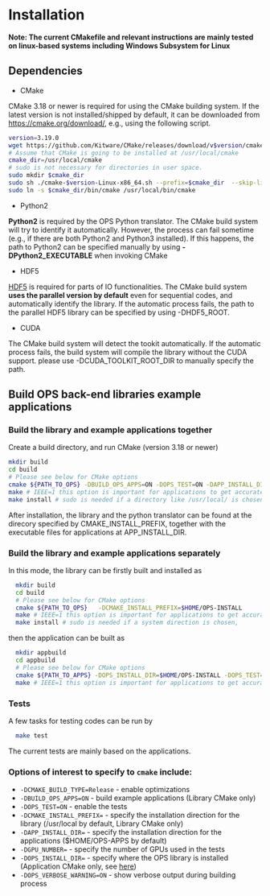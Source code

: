 # Installation

**Note: The current CMakefile and relevant instructions are mainly tested on linux-based systems including Windows Subsystem for Linux**

## Dependencies

  * CMake

  CMake 3.18 or newer is required for using the CMake building system. If the latest version is not installed/shipped by default, it can be downloaded from https://cmake.org/download/, e.g., using the following script.
  ```bash
  version=3.19.0
  wget https://github.com/Kitware/CMake/releases/download/v$version/cmake-$version-Linux-x86_64.sh
  # Assume that CMake is going to be installed at /usr/local/cmake
  cmake_dir=/usr/local/cmake
  # sudo is not necessary for directories in user space.
  sudo mkdir $cmake_dir
  sudo sh ./cmake-$version-Linux-x86_64.sh --prefix=$cmake_dir  --skip-license
  sudo ln -s $cmake_dir/bin/cmake /usr/local/bin/cmake
  ```

  * Python2

  **Python2** is required by the OPS Python translator. The CMake build system will try to identify it automatically. However, the process can fail sometime (e.g., if there are both Python2 and Python3 installed). If this happens, the path to Python2 can be specified manually by using **-DPython2_EXECUTABLE** when invoking CMake

  * HDF5

  [HDF5](https://www.hdfgroup.org/solutions/hdf5) is required for parts of IO functionalities. The CMake build system **uses the parallel version by default** even for sequential codes, and automatically identify the library. If the automatic process fails, the path to the parallel HDF5 library can be specified by using -DHDF5_ROOT.

  * CUDA

  The CMake build system will detect the tookit automatically. If the automatic process fails, the build system will compile the library without the CUDA support.  please use -DCUDA_TOOLKIT_ROOT_DIR to manually specify the path.

<!-- 1. Set up environmental variables:

  * `CUDA_PATH` - Installation directory of CUDA, usually `/usr/local/cuda` (to build CUDA libs and applications, only needed if CUDA cannot be found in standard locations, or to enable OpenCL)
  * `MPI_HOME` - Installation directory of MPI (to build MPI based distributed memory libs and applications) only needed if MPI not installed in standard locations
  * `HDF5_ROOT` - Installation directory of HDF5 (to support HDF5 based File I/O) if HDF5 not installed in standard location -->


## Build OPS back-end libraries example applications
### Build the library and example applications together

  Create a build directory, and run CMake (version 3.18 or newer)
  ```bash
  mkdir build
  cd build
  # Please see below for CMake options
  cmake ${PATH_TO_OPS} -DBUILD_OPS_APPS=ON -DOPS_TEST=ON -DAPP_INSTALL_DIR=$HOME/OPS-APP -DCMAKE_INSTALL_PREFIX=$HOME/OPS-INSTALL -DGPU_NUMBER=1
  make # IEEE=1 this option is important for applications to get accurate results
  make install # sudo is needed if a directory like /usr/local/ is chosen.
  ```
After installation, the library and the python translator can be found at the direcory specified by CMAKE_INSTALL_PREFIX, together with the executable files for applications at APP_INSTALL_DIR.

###  Build the library and example applications separately

In this mode, the library can be firstly built and installed as

```bash
  mkdir build
  cd build
  # Please see below for CMake options
  cmake ${PATH_TO_OPS}   -DCMAKE_INSTALL_PREFIX=$HOME/OPS-INSTALL
  make # IEEE=1 this option is important for applications to get accurate results
  make install # sudo is needed if a system direction is chosen,
  ```
then the application can be built as

```bash
  mkdir appbuild
  cd appbuild
  # Please see below for CMake options
  cmake ${PATH_TO_APPS} -DOPS_INSTALL_DIR=$HOME/OPS-INSTALL -DOPS_TEST=ON -DAPP_INSTALL_DIR=$HOME/OPS-APP -DGPU_NUMBER=1
  make # IEEE=1 this option is important for applications to get accurate results
  ```
### Tests

A few tasks for testing codes can be run by
```bash
  make test
  ```
The current tests are mainly based on the applications.
### Options of interest to specify to `cmake` include:

  * `-DCMAKE_BUILD_TYPE=Release` - enable optimizations
  * `-DBUILD_OPS_APPS=ON` - build example applications (Library CMake only)
  * `-DOPS_TEST=ON` - enable the tests
  * `-DCMAKE_INSTALL_PREFIX=` - specify the installation direction for the library (/usr/local by default, Library CMake only)
  * `-DAPP_INSTALL_DIR=` - specify the installation direction for the applications ($HOME/OPS-APPS by default)
  * `-DGPU_NUMBER=` - specify the number of GPUs used in the tests
  * `-DOPS_INSTALL_DIR=` - specify where the OPS library is installed (Application CMake only, see [here](#build-the-library-and-example-applications-separately))
  * `-DOPS_VERBOSE_WARNING=ON` - show verbose output during building process
  <!-- * `-DHDF5_PREFER_PARALLEL=ON` - build using parallel HDF5, rather than serial HDF5 libraries -->
  <!-- * `-DBUILD_OPS_FROTRAN=ON` - enable building OPS Fortran libraries. -->

